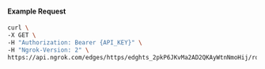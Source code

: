 <!-- Code generated for API Clients. DO NOT EDIT. -->

#### Example Request

```bash
curl \
-X GET \
-H "Authorization: Bearer {API_KEY}" \
-H "Ngrok-Version: 2" \
https://api.ngrok.com/edges/https/edghts_2pkP6JKvMa2AD2QKAyWtnNmoHij/routes/edghtsrt_2pkP6OsJhkSE1e0LPPjOwbv11QN/websocket_tcp_converter
```
